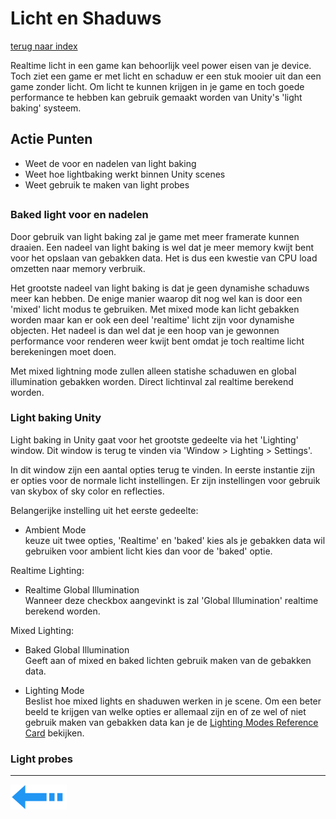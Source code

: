 # Licht en Shaduws
[terug naar index](/Index.md#unity-settings)  

Realtime licht in een game kan behoorlijk veel power eisen van je device. Toch ziet een game er met licht en schaduw er een stuk mooier uit 
dan een game zonder licht. Om licht te kunnen krijgen in je game en toch goede performance te hebben kan gebruik gemaakt worden van Unity's 
'light baking' systeem.  

## Actie Punten
* Weet de voor en nadelen van light baking
* Weet hoe lightbaking werkt binnen Unity scenes
* Weet gebruik te maken van light probes
##  

### Baked light voor en nadelen 

Door gebruik van light baking zal je game met meer framerate kunnen draaien. Een nadeel van light baking is wel dat je meer memory kwijt bent voor 
het opslaan van gebakken data. Het is dus een kwestie van CPU load omzetten naar memory verbruik.

Het grootste nadeel van light baking is dat je geen dynamishe schaduws meer kan hebben. De enige manier waarop dit nog wel kan is door een 'mixed' 
licht modus te gebruiken. Met mixed mode kan licht gebakken worden maar kan er ook een deel 'realtime' licht zijn voor dynamishe objecten. Het nadeel 
is dan wel dat je een hoop van je gewonnen performance voor renderen weer kwijt bent omdat je toch realtime licht berekeningen moet doen.

Met mixed lightning mode zullen alleen statishe schaduwen en global illumination gebakken worden. Direct lichtinval zal realtime berekend worden.  

### Light baking Unity

Light baking in Unity gaat voor het grootste gedeelte via het 'Lighting' window. Dit window is terug te vinden via 'Window > Lighting > Settings'.  

In dit window zijn een aantal opties terug te vinden. In eerste instantie zijn er opties voor de normale licht instellingen. Er zijn instellingen 
voor gebruik van skybox of sky color en reflecties.  

Belangerijke instelling uit het eerste gedeelte:  
* Ambient Mode  
keuze uit twee opties, 'Realtime' en 'baked' kies als je gebakken data wil gebruiken voor ambient licht kies dan voor de 'baked' optie.

Realtime Lighting:   
* Realtime Global Illumination  
Wanneer deze checkbox aangevinkt is zal 'Global Illumination' realtime berekend worden.

Mixed Lighting:   
* Baked Global Illumination  
Geeft aan of mixed en baked lichten gebruik maken van de gebakken data.  

* Lighting Mode  
Beslist hoe mixed lights en shaduwen werken in je scene. Om een beter beeld te krijgen van welke opties er allemaal zijn en of ze wel of niet gebruik 
maken van gebakken data kan je de [Lighting Modes Reference Card](/UnitySettings/LightingModesCard.md) bekijken.  


### Light probes

---
[![Last Page](/Afbeeldingen/Arrow_back_small.png)](/UnitySettings/Physics.md)